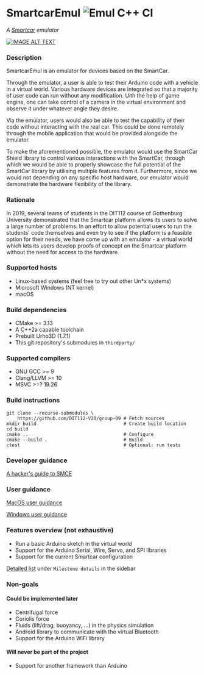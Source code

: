 # SmartcarEmul ![Emul C++ CI](https://github.com/DIT112-V20/group-09/workflows/Emul%20C++%20CI/badge.svg)
_A [Smartcar](https://github.com/platisd/smartcar_shield) emulator_

[![IMAGE ALT TEXT](https://aerostun.codes/smce_cover_vid.jpg)](https://youtu.be/1SiTh60qjD0 "SmartCarEmul Demo - An emulator for devices based on the SmartCar.")

### Description

SmartcarEmul is an emulator for devices based on the SmartCar.
  
Through the emulator, a user is able to test their Arduino code with a vehicle in a virtual world. 
Various hardware devices are integrated so that a majority of user code can run without any modification.
Uith the help of game engine, one can take control of a camera in the virtual environment and observe it
under whatever angle they desire.
  
Via the emulator, users would also be able to test the capability of their code
without interacting with the real car. This could be done remotely through the mobile 
application that would be provided alongside the emulator.
  
To make the aforementioned possible, the emulator would use the SmartCar Shield library 
to control various interactions with the SmartCar, through which we would be able to properly 
showcase the full potential of the SmartCar library by utilising multiple features from it. 
Furthermore, since we would not depending on any specific host hardware,
our emulator would demonstrate the hardware flexibility of the library.

### Rationale

In 2019, several teams of students in the DIT112 course of Gothenburg 
University demonstrated that the Smartcar platform allows its users to solve a
large number of problems.
In an effort to allow potential users to run the students' code themselves and
even try to see if the platform is a feasible option for their needs, we have
come up with an emulator - a virtual world which lets its users develop proofs
of concept on the Smartcar platform without the need for access to the hardware.

[//]: # (###### COVID-19 pandemic)

[//]: # (In 2020, the COVID-19 pandemic meant that students would stay at home and)
[//]: # (should not meet. This caused them great trouble when it comes to testing their)
[//]: # (solutions on the Smartcar hardware since they would not be able to meet up)
[//]: # (around the car and test out their code. This is what sparked the idea to)
[//]: # (develop an emulator for the Smartcar platform, so that the students of the next)
[//]: # (years would be able to follow the course without the need for hardware access)
[//]: # (early in the development process.)

### Supported hosts

- Linux-based systems (feel free to try out other Un*x systems)
- Microsoft Windows (NT kernel)
- macOS

### Build dependencies

- CMake >= 3.13
- A C++2a capable toolchain
- Prebuilt Urho3D (1.7.1)
- This git repository's submodules in `thirdparty/`

### Supported compilers

- GNU GCC >= 9
- Clang/LLVM >= 10
- MSVC >=? 19.26


### Build instructions

```shell script
git clone --recurse-submodules \
    https://github.com/DIT112-V20/group-09 # Fetch sources
mkdir build                                # Create build location
cd build
cmake ..                                   # Configure
cmake --build .                            # Build
ctest                                      # Optional: run tests
```

### Developer guidance

[A hacker's guide to SMCE](https://github.com/DIT112-V20/group-09/wiki/A-hacker's-guide-to-SMCE)

### User guidance

[MacOS user guidance](https://github.com/DIT112-V20/group-09/wiki/MacOS-user-build-guidance)

[Windows user guidance](https://github.com/DIT112-V20/group-09/wiki/Windows-user-build-guidance)

### Features overview (not exhaustive)

- Run a basic Arduino sketch in the virtual world
- Support for the Arduino Serial, Wire, Servo, and SPI libraries
- Support for the current Smartcar configuration

[Detailed list](/DIT112-V20/group-09/wiki) under `Milestone details` in the sidebar


[//]: # (##### Will be implemented after v1.0)

[//]: # (- Variable gravity based on height)
[//]: # (- Custom vehicles)

### Non-goals

#### Could be implemented later

- Centrifugal force
- Coriolis force
- Fluids (lift/drag, buoyancy, ...) in the physics simulation
- Android library to communicate with the virtual Bluetooth
- Support for the Arduino WiFi library

#### Will never be part of the project

- Support for another framework than Arduino
